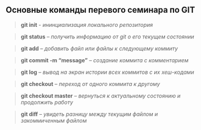 ## Основные команды перевого семинара по GIT 

> **git init** - *ининциализация локального репозитория*

>**git status** – *получить информацию от git о его текущем состоянии*

>**git add** – *добавить файл или файлы к следующему коммиту*

>**git commit -m “message”** – *cоздание коммита с комментарием*

>**git log** – *вывод на экран истории всех коммитов с их хеш-кодами*

>**git checkout** – *переход от одного коммита к другому*

>**git checkout master** – *вернуться к актуальному состоянию и продолжить работу*

>**git diff** – *увидеть разницу между текущим файлом и закоммиченным файлом*
